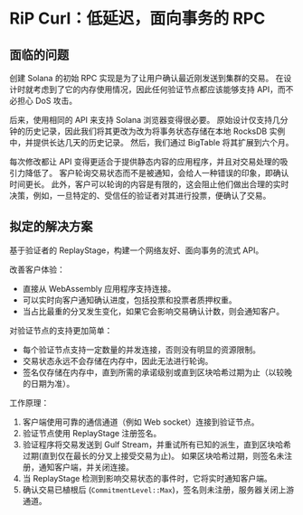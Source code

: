 # RiP Curl：低延迟，面向事务的 RPC

## 面临的问题

创建 Solana 的初始 RPC 实现是为了让用户确认最近刚发送到集群的交易。 在设计时就考虑到了它的内存使用情况，因此任何验证节点都应该能够支持 API，而不必担心 DoS 攻击。

后来，使用相同的 API 来支持 Solana 浏览器变得很必要。 原始设计仅支持几分钟的历史记录，因此我们将其更改为改为将事务状态存储在本地 RocksDB 实例中，并提供长达几天的历史记录。 然后，我们通过 BigTable 将其扩展到六个月。

每次修改都让 API 变得更适合于提供静态内容的应用程序，并且对交易处理的吸引力降低了。 客户轮询交易状态而不是被通知，会给人一种错误的印象，即确认时间更长。 此外，客户可以轮询的内容是有限的，这会阻止他们做出合理的实时决策，例如，一旦特定的、受信任的验证者对其进行投票，便确认了交易。

## 拟定的解决方案

基于验证者的 ReplayStage，构建一个网络友好、面向事务的流式 API。

改善客户体验：

- 直接从 WebAssembly 应用程序支持连接。
- 可以实时向客户通知确认进度，包括投票和投票者质押权重。
- 当占比最重的分叉发生变化，如果它会影响交易确认计数，则会通知客户。

对验证节点的支持更加简单：

- 每个验证节点支持一定数量的并发连接，否则没有明显的资源限制。
- 交易状态永远不会存储在内存中，因此无法进行轮询。
- 签名仅存储在内存中，直到所需的承诺级别或直到区块哈希过期为止（以较晚的日期为准）。

工作原理：

1. 客户端使用可靠的通信通道（例如 Web socket）连接到验证节点。
2. 验证节点使用 ReplayStage 注册签名。
3. 验证程序将交易发送到 Gulf Stream，并重试所有已知的派生，直到区块哈希过期(直到仅在最长的分叉上接受交易为止)。 如果区块哈希过期，则签名未注册，通知客户端，并关闭连接。
4. 当 ReplayStage 检测到影响交易状态的事件时，它将实时通知客户端。
5. 确认交易已植根后 (`CommitmentLevel::Max`)，签名则未注册，服务器关闭上游通道。
